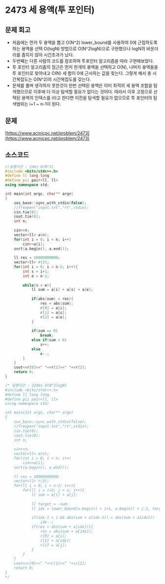# 2473 세 용액(투 포인터)
## 문제 회고

- 처음에는 먼저 두 용액을 뽑고 O(N^2) lower_bound를 사용하여 0에 근접하도록 하는 용액을 선택 O(logN) 방법으로 O(N^2logN)으로 구현했으나 logN의 바운더리를 좁히지 않아 시간초과가 났다.
- 두번째는 다른 사람의 코드를 참조하여 투포인터 알고리즘을 따라 구현해보았다.
- 투 포인터 알고리즘의 접근은 먼저 한개의 용액을 선택하고 O(N), 나머지 용액들을 투 포인터로 찾아내고 O(N) 세 합이 0에 근사하는 값을 찾는다. 그렇게 해서 총 시간복잡도는 O(N^2)의 시간복잡도를 갖는다.
- 문제를 풀며 생각하지 못한것이 한번 선택된 용액은 이미 최적의 세 용액 조합을 탐색했으므로 이후에 더 이상 탐색할 필요가 없다는 것이다. 따라서 이후 고정으로 선택된 용액의 인덱스를 i라고 한다면 이전을 탐색할 필요가 없으므로 투 포인터의 탐색범위는 i+1 ~ n-1이 된다.

## 문제

[https://www.acmicpc.net/problem/2473](https://www.acmicpc.net/problem/2473)

## 소스코드

```cpp
//실행시간 : 24ms O(N^2)
#include <bits/stdc++.h>
#define ll long long
#define pii pair<ll, ll>
using namespace std;

int main(int argc, char** argv)
{
	ios_base::sync_with_stdio(false);
	//freopen("input.txt","rt",stdin);
	cin.tie(0);
	cout.tie(0);
	int n;
	
	cin>>n;
	vector<ll> a(n);
	for(int i = 0; i < n; i++)
		cin>>a[i];
	sort(a.begin(), a.end());
	
	ll res = 10000000000;
	vector<ll> r(3);
	for(int i = 0; i < n-2; i++){
		int s = i+1;
		int e = n-1;
		
		while(s < e){
			ll sum = a[i] + a[s] + a[e];
			
			if(abs(sum) < res){
				res = abs(sum);
				r[0] = a[i];
				r[1] = a[s];
				r[2] = a[e];
			}
			
			if(sum == 0)
				break;
			else if(sum < 0)
				s++;
			else
				e--;
		}
	}
	cout<<r[0]<<" "<<r[1]<<" "<<r[2];
	return 0;
}

/* 실행시간 : 220ms O(N^2logN)
#include <bits/stdc++.h>
#define ll long long
#define pii pair<ll, ll>
using namespace std;

int main(int argc, char** argv)
{
	ios_base::sync_with_stdio(false);
	//freopen("input.txt","rt",stdin);
	cin.tie(0);
	cout.tie(0);
	int n;
	
	cin>>n;
	vector<ll> a(n);
	for(int i = 0; i < n; i++)
		cin>>a[i];
	sort(a.begin(), a.end());
	
	ll res = 10000000000;
	vector<ll> r(3);
	for(ll i = 0; i < n-2; i++){
		for(ll j = i+2; j < n; j++){
			ll sum = a[i] + a[j];
			
			ll target = -sum;
			ll idx = lower_bound(a.begin() + i+1, a.begin() + j-1, target) - a.begin();
			
			if(idx-1 > i && abs(sum + a[idx-1]) < abs(sum + a[idx]))
				idx--;
			if(res > abs(sum + a[idx])){
				res = abs(sum + a[idx]);
				r[0] = a[i];
				r[1] = a[idx];
				r[2] = a[j];
			} 
		}
	}
	cout<<r[0]<<" "<<r[1]<<" "<<r[2];
	return 0;
}
*/
```